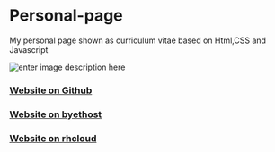 # Personal-page
My personal page shown as curriculum vitae based on Html,CSS and Javascript

![enter image description here](https://github.com/DINGDAMU/Personal-page/blob/master/show.png)

### [Website on Github](https://dingdamu.github.io/)
### [Website on byethost](http://dingdamu.byethost14.com/)  
### [Website on rhcloud](http://host-dingdamu.rhcloud.com/)

